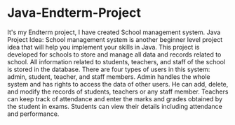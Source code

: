 # Java-Endterm-Project
It's my Endterm project, I have created School management system.
Java Project Idea: School management system is another beginner level project idea that will help you implement your skills in Java. This project is developed for schools to store and manage all data and records related to school. All information related to students, teachers, and staff of the school is stored in the database. 
There are four types of users in this system: admin, student, teacher, and staff members. Admin handles the whole system and has rights to access the data of other users. He can add, delete, and modify the records of students, teachers or any staff member. Teachers can keep track of attendance and enter the marks and grades obtained by the student in exams. Students can view their details including attendance and performance.
